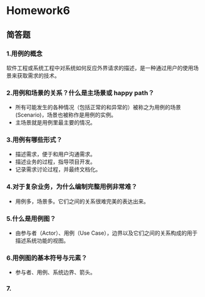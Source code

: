 # Homework6
## 简答题
### 1.用例的概念
软件工程或系统工程中对系统如何反应外界请求的描述，是一种通过用户的使用场景来获取需求的技术。
### 2.用例和场景的关系？什么是主场景或 happy path？
   + 所有可能发生的各种情况（包括正常的和异常的）被称之为用例的场景(Scenario)，场景也被称作是用例的实例。
   + 主场景就是用例里最主要的情况。
### 3.用例有哪些形式？
   + 描述需求，便于和用户沟通需求。
   + 描述业务的过程，指导项目开发。
   + 记录需求讨论过程，并最终文档化。
### 4.对于复杂业务，为什么编制完整用例非常难？
   + 用例多，场景多。它们之间的关系很难完美的表达出来。
### 5.什么是用例图？
   + 由参与者（Actor）、用例（Use Case），边界以及它们之间的关系构成的用于描述系统功能的视图。
### 6.用例图的基本符号与元素？
   + 参与者、用例、系统边界、箭头。
### 7.
